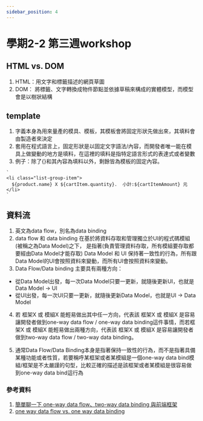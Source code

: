 ```yaml
---
sidebar_position: 4
---
```


# 學期2-2 第三週workshop


## HTML vs. DOM 
1. HTML：用文字和標籤描述的網頁草圖
2. DOM： 將標籤、文字轉換成物件節點並依據草稿來構成的實體模型，而模型會是以樹狀結構


## template 
1. 字義本身為用來量產的模具、模板，其模板會將固定形狀先做出來，其填料會由製造者來決定
2. 套用在程式語言上，固定形狀是以固定文字語法/內容，而開發者唯一能在模具上做變動的地方是填料，在這裡的填料是指特定語言形式的表達式或者變數
3. 例子：除了{}和其內容為填料以外，剩餘皆為模板的固定內容。
```
`
<li class="list-group-item">
  ${product.name} X ${cartItem.quantity}.  小計:${cartItemAmount} 元
</li>
`
```


## 資料流
1. 英文為data flow，別名為data binding
2. data flow 和 data binding 在基於將資料存取和管理獨立於UI的程式碼模組(被稱之為Data Model)之下， 是指著(負責管理資料存取，所有模組要存取都要經由Data Model才能存取) Data Model 和 UI 保持著一致性的行為，所有跟Data Model的UI會按照資料來變動，而所有UI會按照資料來變動。
3. Data Flow/Data binding 主要具有兩種方向：
 -  從Data Model出發，每一次Data Model只要一更新，就隨後更新UI，也就是Data Model -> UI
 -  從UI出發，每一次UI只要一更新，就隨後更新Data Model，也就是UI -> Data Model
 
4. 若 框架X 或 模組X 能輕易做出其中任一方向，代表該 框架X 或 模組X 是容易讓開發者做到one-way data flow / one-way data binding這件事情，而若框架X 或 模組X 能輕易做出兩種方向，代表該 框架X 或 模組X 是容易讓開發者做到two-way data flow / two-way data binding。

5. 通常Data Flow/Data Binding本身是指著保持一致性的行為，而不是指著具備某種功能或者性質，若要稱呼某框架或者某模組是一個one-way data bind模組/框架是不太嚴謹的句型，比較正確的描述是該框架或者某模組是很容易做到one-way data bind這行為

### 參考資料
1. [簡單聊一下 one-way data flow、two-way data binding 與前端框架](https://devs.tw/post/40)
2. [one way data flow vs. one way data binding](https://reactjs.org/docs/thinking-in-react.html)





